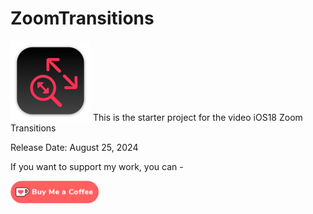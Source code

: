 # ZoomTransitions

![mac128](Images/mac128.png) This is the starter project for the video iOS18 Zoom Transitions

Release Date: August 25, 2024



If you want to support my work, you can - </br>

<a href='https://ko-fi.com/Z8Z22WRVG' target='_blank'><img height='36' style='border:0px;height:36px;' src='Images/kofi3.png' border='0' alt='Buy Me a Coffee at ko-fi.com' /></a>

